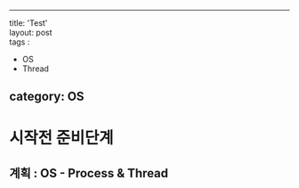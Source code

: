 ---

title: 'Test'  
layout: post  
tags :  
- OS  
- Thread

category: OS
------------

시작전 준비단계
===============

계획 : OS - Process & Thread
----------------------------
